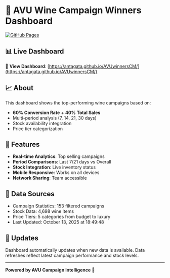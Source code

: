 # 🍷 AVU Wine Campaign Winners Dashboard

[![GitHub Pages](https://img.shields.io/badge/GitHub%20Pages-Live-brightgreen)](https://antagata.github.io/AVUwinnersCM/)

## 📊 Live Dashboard
🔗 **View Dashboard**: [https://antagata.github.io/AVUwinnersCM/](https://antagata.github.io/AVUwinnersCM/)

## 📈 About
This dashboard shows the top-performing wine campaigns based on:
- **60% Conversion Rate** + **40% Total Sales**
- Multi-period analysis (7, 14, 21, 30 days)
- Stock availability integration
- Price tier categorization

## 🎯 Features
- **Real-time Analytics**: Top selling campaigns
- **Period Comparisons**: Last 7/21 days vs Overall
- **Stock Integration**: Live inventory status
- **Mobile Responsive**: Works on all devices
- **Network Sharing**: Team accessible

## 🚀 Data Sources
- Campaign Statistics: 153 filtered campaigns
- Stock Data: 4,698 wine items
- Price Tiers: 5 categories from budget to luxury
- Last Updated: October 13, 2025 at 18:49:48

## 🔄 Updates
Dashboard automatically updates when new data is available.
Data refreshes reflect latest campaign performance and stock levels.

---
**Powered by AVU Campaign Intelligence** 🍷
